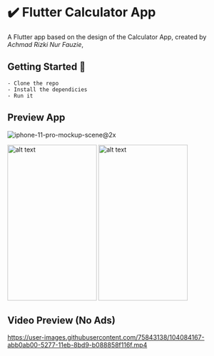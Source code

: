 # ✔️ Flutter Calculator App

A Flutter app based on the design of the Calculator App, created by *Achmad Rizki Nur Fauzie*, 

## Getting Started 🚀

```shell
- Clone the repo
- Install the dependicies
- Run it
```

## Preview App
![iphone-11-pro-mockup-scene@2x](https://user-images.githubusercontent.com/75843138/104084153-9b98cb80-5277-11eb-90f1-c555f0065722.png)

<img src="https://user-images.githubusercontent.com/75843138/104084164-a9e6e780-5277-11eb-8742-72336a5aa364.png" alt="alt text" width="200" height="350"> <img src="https://user-images.githubusercontent.com/75843138/104084166-ab181480-5277-11eb-9846-33c6a661eebe.png" alt="alt text" width="200" height="350">

## Video Preview (No Ads)
https://user-images.githubusercontent.com/75843138/104084167-abb0ab00-5277-11eb-8bd9-b088858f116f.mp4
